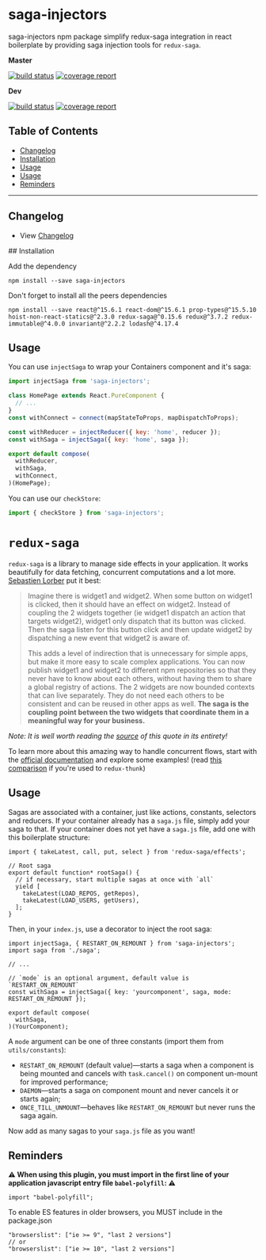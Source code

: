 # saga-injectors

saga-injectors npm package simplify redux-saga integration in react boilerplate by providing saga injection tools for `redux-saga`.

**Master**

[![build status](https://module.kopaxgroup.com/react-boilerplate/saga-injectors/badges/master/build.svg)](https://module.kopaxgroup.com/react-boilerplate/saga-injectors/commits/master)
[![coverage report](https://module.kopaxgroup.com/react-boilerplate/saga-injectors/badges/master/coverage.svg)](https://module.kopaxgroup.com/react-boilerplate/saga-injectors/commits/master)

**Dev**

[![build status](https://module.kopaxgroup.com/react-boilerplate/saga-injectors/badges/dev/build.svg)](https://module.kopaxgroup.com/react-boilerplate/saga-injectors/commits/dev)
[![coverage report](https://module.kopaxgroup.com/react-boilerplate/saga-injectors/badges/dev/coverage.svg)](https://module.kopaxgroup.com/react-boilerplate/saga-injectors/commits/dev)

## Table of Contents

  - [Changelog](#changelog)
  - [Installation](#installation)
  - [Usage](#usage)
  - [Usage](#usage)
  - [Reminders](#reminders)

---

## Changelog

  - View [Changelog](CHANGELOG.md)

## Installation

Add the dependency

    npm install --save saga-injectors
    
Don't forget to install all the peers dependencies

    npm install --save react@^15.6.1 react-dom@^15.6.1 prop-types@^15.5.10 hoist-non-react-statics@^2.3.0 redux-saga@^0.15.6 redux@^3.7.2 redux-immutable@^4.0.0 invariant@^2.2.2 lodash@^4.17.4

## Usage

You can use `injectSaga` to wrap your Containers component and it's saga:

```jsx
import injectSaga from 'saga-injectors';

class HomePage extends React.PureComponent {
  // ...
} 
const withConnect = connect(mapStateToProps, mapDispatchToProps);

const withReducer = injectReducer({ key: 'home', reducer });
const withSaga = injectSaga({ key: 'home', saga });

export default compose(
  withReducer,
  withSaga,
  withConnect,
)(HomePage);
```
    
You can use our `checkStore`:

```jsx
import { checkStore } from 'saga-injectors';   
``` 

# `redux-saga`

`redux-saga` is a library to manage side effects in your application. It works
beautifully for data fetching, concurrent computations and a lot more.
[Sebastien Lorber](https://twitter.com/sebastienlorber) put it best:

> Imagine there is widget1 and widget2. When some button on widget1 is clicked,
  then it should have an effect on widget2. Instead of coupling the 2 widgets
  together (ie widget1 dispatch an action that targets widget2), widget1 only
  dispatch that its button was clicked. Then the saga listen for this button
  click and then update widget2 by dispatching a new event that widget2 is aware of.
>
> This adds a level of indirection that is unnecessary for simple apps, but make
  it more easy to scale complex applications. You can now publish widget1 and
  widget2 to different npm repositories so that they never have to know about
  each others, without having them to share a global registry of actions. The 2
  widgets are now bounded contexts that can live separately. They do not need
  each others to be consistent and can be reused in other apps as well. **The saga
  is the coupling point between the two widgets that coordinate them in a
  meaningful way for your business.**

_Note: It is well worth reading the [source](https://stackoverflow.com/questions/34570758/why-do-we-need-middleware-for-async-flow-in-redux/34623840#34623840)
of this quote in its entirety!_

To learn more about this amazing way to handle concurrent flows, start with the
[official documentation](https://redux-saga.github.io/redux-saga) and explore
some examples! (read [this comparison](https://stackoverflow.com/questions/34930735/pros-cons-of-using-redux-saga-with-es6-generators-vs-redux-thunk-with-es7-async/34933395) if you're used to `redux-thunk`)

## Usage

Sagas are associated with a container, just like actions, constants, selectors
and reducers. If your container already has a `saga.js` file, simply add your
saga to that. If your container does not yet have a `saga.js` file, add one with
this boilerplate structure:

```JS
import { takeLatest, call, put, select } from 'redux-saga/effects';

// Root saga
export default function* rootSaga() {
  // if necessary, start multiple sagas at once with `all` 
  yield [
    takeLatest(LOAD_REPOS, getRepos),
    takeLatest(LOAD_USERS, getUsers),
  ];
}
```

Then, in your `index.js`, use a decorator to inject the root saga:

```JS
import injectSaga, { RESTART_ON_REMOUNT } from 'saga-injectors';
import saga from './saga';

// ...

// `mode` is an optional argument, default value is `RESTART_ON_REMOUNT`
const withSaga = injectSaga({ key: 'yourcomponent', saga, mode: RESTART_ON_REMOUNT });

export default compose(
  withSaga,
)(YourComponent);
```

A `mode` argument can be one of three constants (import them from `utils/constants`):

- `RESTART_ON_REMOUNT` (default value)—starts a saga when a component is being mounted 
and cancels with `task.cancel()` on component un-mount for improved performance;
- `DAEMON`—starts a saga on component mount and never cancels it or starts again;
- `ONCE_TILL_UNMOUNT`—behaves like `RESTART_ON_REMOUNT` but never runs the saga again.

Now add as many sagas to your `saga.js` file as you want!


## Reminders

**⚠️ When using this plugin, you must import in the first line of your application javascript entry file `babel-polyfill`: ⚠️**
  
    import "babel-polyfill";
    
To enable ES features in older browsers, you MUST include in the package.json

    "browserslist": ["ie >= 9", "last 2 versions"]
    // or
    "browserslist": ["ie >= 10", "last 2 versions"]
